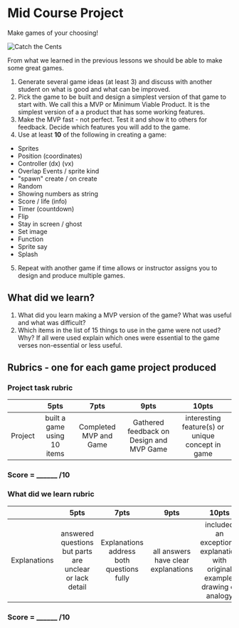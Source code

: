 # Mid Course Project

Make games of your choosing!

![Catch the Cents](/static/courses/csintro1/motion-and-events/catch-the-cents.gif)

From what we learned in the previous lessons we should be able to make some great games. 

1. Generate several game ideas (at least 3) and discuss with another student on what is good and what can be improved.
2. Pick the game to be built and design a simplest version of that game to start with. We call this a MVP or Minimum Viable Product.  It is the simplest version of a a product that has some working features.
3.  Make the MVP fast - not perfect.  Test it and show it to others for feedback.  Decide which features you will add to the game.  
4. Use at least **10** of the following in creating a game:
  * Sprites
  * Position (coordinates)
  * Controller (dx) (vx)
  * Overlap Events / sprite kind
  * "spawn" create / on create
  * Random
  * Showing numbers as string
  * Score / life (info)
  * Timer (countdown)
  * Flip
  * Stay in screen / ghost
  * Set image
  * Function
  * Sprite say
  * Splash
5. Repeat with another game if time allows or instructor assigns you to design and produce multiple games.

## What did we learn? 

1. What did you learn making a MVP version of the game?  What was useful and what was difficult?
2. Which items in the list of 15 things to use in the game were not used?  Why?  If all were used explain which ones were essential to the game verses non-essential or less useful.

## Rubrics - one for each game project produced

### Project task rubric 

|   | 5pts | 7pts | 9pts | 10pts |
|:---:|:---:|:---:|:---:|:---:|
| Project | built a game using 10 items|  Completed MVP and Game | Gathered feedback on Design and MVP Game |  interesting feature(s) or unique concept in game |

### Score = \_\_\_\_\_\_ /10 

### What did we learn rubric 
|   | 5pts | 7pts | 9pts | 10pts |
|:---:|:---:|:---:|:---:|:---:|
| Explanations | answered questions but parts are unclear or lack detail | Explanations address both questions fully | all answers have clear explanations | included an exceptional explanation with original example, drawing or analogy |

### Score = \_\_\_\_\_\_ /10 